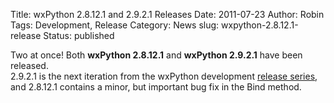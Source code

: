 Title: wxPython 2.8.12.1 and 2.9.2.1 Releases
Date: 2011-07-23
Author: Robin
Tags: Development, Release
Category: News
slug: wxpython-2.8.12.1-release
Status: published

Two at once! Both **wxPython 2.8.12.1** and **wxPython 2.9.2.1** have been released.  
2.9.2.1 is the next iteration from the wxPython development 
[release series](http://wiki.wxpython.org/ReleaseSeries), and 2.8.12.1 contains a 
minor, but important bug fix in the Bind method. 
